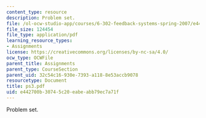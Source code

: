 ```yaml
---
content_type: resource
description: Problem set.
file: /ol-ocw-studio-app/courses/6-302-feedback-systems-spring-2007/e442700b30745c20eabeabb79ec7a71f_ps3.pdf
file_size: 124454
file_type: application/pdf
learning_resource_types:
- Assignments
license: https://creativecommons.org/licenses/by-nc-sa/4.0/
ocw_type: OCWFile
parent_title: Assignments
parent_type: CourseSection
parent_uid: 32c54c16-930e-7393-a118-8e53accb9078
resourcetype: Document
title: ps3.pdf
uid: e442700b-3074-5c20-eabe-abb79ec7a71f
---
```

Problem set.
